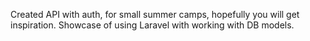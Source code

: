Created API with auth, for small summer camps, hopefully you will get inspiration. 
Showcase of using Laravel with working with DB models.



